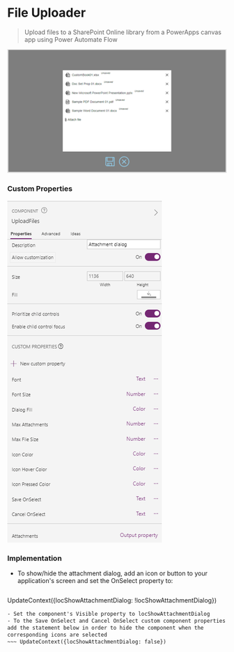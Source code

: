 # File Uploader
> Upload files to a SharePoint Online library from a PowerApps canvas app using Power Automate Flow

![(./../FileUpload/UploadFiles.png)](./../FileUpload/UploadFiles.png)

### Custom Properties
![(./../FileUpload/UploadFilesProperties.png)](./../FileUpload/UploadFilesProperties.png)

### Implementation
- To show/hide the attachment dialog, add an icon or button to your application's screen and set the OnSelect property to:
  ```//Hide attachment dialog
UpdateContext({locShowAttachmentDialog: !locShowAttachmentDialog})
```
- Set the component's Visible property to locShowAttachmentDialog
- To the Save OnSelect and Cancel OnSelect custom component properties add the statement below in order to hide the component when the corresponding icons are selected
~~~ UpdateContext({locShowAttachmentDialog: false})
